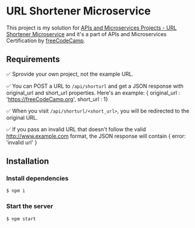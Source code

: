 # URL Shortener Microservice

This project is my solution for [APIs and Microservices Projects - URL Shortener Microservice] and it's a part of APIs and Microservices Certification by [freeCodeCamp].

## Requirements

✅ Sprovide your own project, not the example URL.

✅ You can POST a URL to `/api/shorturl` and get a JSON response with original_url and short_url properties. Here's an example: { original_url : 'https://freeCodeCamp.org', short_url : 1}

✅ When you visit `/api/shorturl/<short_url>`, you will be redirected to the original URL.

✅ If you pass an invalid URL that doesn't follow the valid http://www.example.com format, the JSON response will contain { error: 'invalid url' }
## Installation

### Install dependencies
```bash
$ npm i
```
### Start the server
```bash
$ npm start
```

[APIs and Microservices Projects - URL Shortener Microservice]: https://www.freecodecamp.org/learn/apis-and-microservices/apis-and-microservices-projects/url-shortener-microservice
[freeCodeCamp]: https://www.freecodecamp.org/




